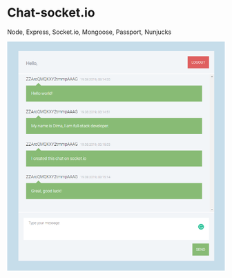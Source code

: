 # Chat-socket.io
Node, Express, Socket.io, Mongoose, Passport, Nunjucks

![Preview](preview.png "Preview")
